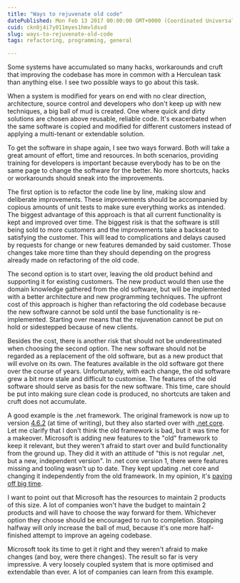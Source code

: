 ```yaml
---
title: "Ways to rejuvenate old code"
datePublished: Mon Feb 13 2017 00:00:00 GMT+0000 (Coordinated Universal Time)
cuid: ckn0j4i7y011myes1hmvldsvd
slug: ways-to-rejuvenate-old-code
tags: refactoring, programming, general

---
```



Some systems have accumulated so many hacks, workarounds and cruft that improving the codebase has more in common with a Herculean task than anything else. I see two possible ways to go about this task.

When a system is modified for years on end with no clear direction, architecture, source control and developers who don't keep up with new techniques, a big ball of mud is created. One where quick and dirty solutions are chosen above reusable, reliable code. It's exacerbated when the same software is copied and modified for different customers instead of applying a multi-tenant or extendable solution.

To get the software in shape again, I see two ways forward. Both will take a great amount of effort, time and resources. In both scenarios, providing training for developers is important because everybody has to be on the same page to change the software for the better. No more shortcuts, hacks or workarounds should sneak into the improvements.

The first option is to refactor the code line by line, making slow and deliberate improvements. These improvements should be accompanied by copious amounts of unit tests to make sure everything works as intended. The biggest advantage of this approach is that all current functionality is kept and improved over time. The biggest risk is that the software is still being sold to more customers and the improvements take a backseat to satisfying the customer. This will lead to complications and delays caused by requests for change or new features demanded by said customer. Those changes take more time than they should depending on the progress already made on refactoring of the old code.

The second option is to start over, leaving the old product behind and supporting it for existing customers. The new product would then use the domain knowledge gathered from the old software, but will be implemented with a better architecture and new programming techniques. The upfront cost of this approach is higher than refactoring the old codebase because the new software cannot be sold until the base functionality is re-implemented. Starting over means that the rejuvenation cannot be put on hold or sidestepped because of new clients.

Besides the cost, there is another risk that should not be underestimated when choosing the second option. The new software should not be regarded as a replacement of the old software, but as a new product that will evolve on its own. The features available in the old software got there over the course of years. Unfortunately, with each change, the old software grew a bit more stale and difficult to customise. The features of the old software should serve as basis for the new software. This time, care should be put into making sure clean code is produced, no shortcuts are taken and cruft does not accumulate.

A good example is the .net framework. The original framework is now up to version [4.6.2](https://www.microsoft.com/net) (at time of writing), but they also started over with [.net core](https://www.microsoft.com/net/core). Let me clarify that I don't think the old framework is bad, but it was time for a makeover. Microsoft is adding new features to the "old" framework to keep it relevant, but they weren't afraid to start over and build functionality from the ground up. They did it with an attitude of "this is not regular .net, but a new, independent version". In .net core version 1, there were features missing and tooling wasn't up to date. They kept updating .net core and changing it independently from the old framework. In my opinion, it's [paying off big time](https://www.ageofascent.com/2016/02/18/asp-net-core-exeeds-1-15-million-requests-12-6-gbps/).

I want to point out that Microsoft has the resources to maintain 2 products of this size. A lot of companies won't have the budget to maintain 2 products and will have to choose the way forward for them. Whichever option they choose should be encouraged to run to completion. Stopping halfway will only increase the ball of mud, because it's one more half-finished attempt to improve an ageing codebase.

Microsoft took its time to get it right and they weren't afraid to make changes (and boy, were there changes). The result so far is very impressive. A very loosely coupled system that is more optimised and extendable than ever. A lot of companies can learn from this example.
